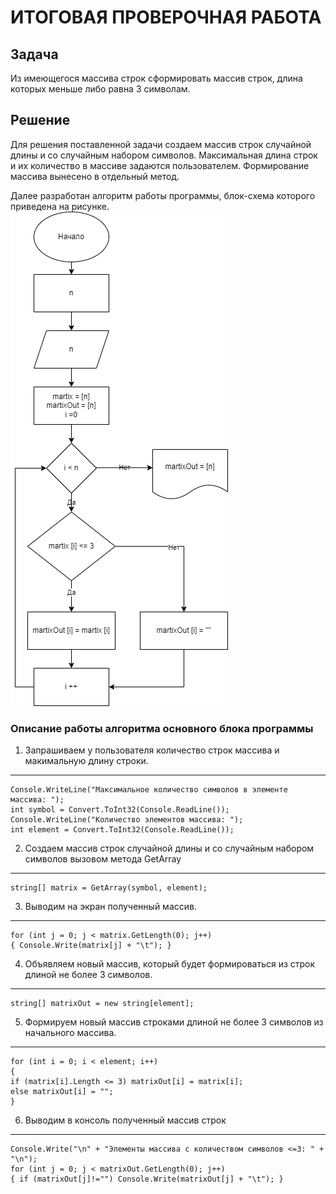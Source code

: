 # ИТОГОВАЯ ПРОВЕРОЧНАЯ РАБОТА
## Задача

Из имеющегося массива строк сформировать массив строк, длина которых меньше либо равна 3 символам.
## Решение
Для решения поставленной задачи создаем массив строк случайной длины и со случайным набором символов. Максимальная длина строк и их количество в массиве задаются пользователем. Формирование массива вынесено в отдельный метод.

Далее разработан алгоритм работы программы, блок-схема которого приведена на рисунке.
![Блок-схема алгоритма](Shema.png)
### Описание работы алгоритма основного блока программы
1. Запрашиваем у пользователя количество строк массива и макимальную длину строки.
---
	Console.WriteLine("Максимальное количество символов в элементе массива: ");
	int symbol = Convert.ToInt32(Console.ReadLine());
	Console.WriteLine("Количество элементов массива: ");
	int element = Convert.ToInt32(Console.ReadLine());

2. Создаем массив строк случайной длины и со случайным набором символов вызовом метода GetArray
---
	string[] matrix = GetArray(symbol, element);

3. Выводим на экран полученный массив.
---
	for (int j = 0; j < matrix.GetLength(0); j++)
	{ Console.Write(matrix[j] + "\t"); }

4. Объявляем новый массив, который будет формироваться из строк длиной не более 3 символов.
---
	string[] matrixOut = new string[element];

5. Формируем новый массив строками длиной не более 3 символов из начального массива.
---
	for (int i = 0; i < element; i++)
	{
	if (matrix[i].Length <= 3) matrixOut[i] = matrix[i];
	else matrixOut[i] = "";
	}

6. Выводим в консоль полученный массив строк
---
	Console.Write("\n" + "Элементы массива с количеством символов <=3: " + "\n");
	for (int j = 0; j < matrixOut.GetLength(0); j++)
	{ if (matrixOut[j]!="") Console.Write(matrixOut[j] + "\t"); }
